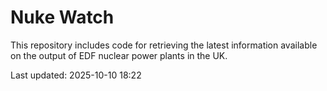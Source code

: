 # Nuke Watch

This repository includes code for retrieving the latest information available on the output of EDF nuclear power plants in the UK.

Last updated: 2025-10-10 18:22
